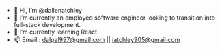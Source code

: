 - 👋 Hi, I’m @dallenatchley
- 👀 I’m currently an employed software engineer looking to transition into full-stack development.
- 🌱 I’m currently learning React
- 📫 Email : dalpal997@gmail.com || jatchley905@gmail.com
